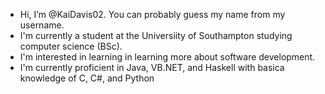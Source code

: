 - Hi, I’m @KaiDavis02. You can probably guess my name from my username.
- I'm currently a student at the Universiity of Southampton studying computer science (BSc).
- I'm interested in learning in learning more about software development.
- I'm currently proficient in Java, VB.NET, and Haskell with basica knowledge of C, C#, and Python


<!---
KaiDavis02/KaiDavis02 is a ✨ special ✨ repository because its `README.md` (this file) appears on your GitHub profile.
You can click the Preview link to take a look at your changes.
--->
